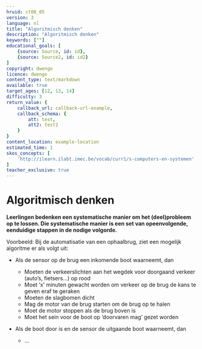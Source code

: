 ```yaml
---
hruid: ct08_05
version: 3
language: nl
title: "Algoritmisch denken"
description: "Algoritmisch denken"
keywords: [""]
educational_goals: [
    {source: Source, id: id}, 
    {source: Source2, id: id2}
]
copyright: dwengo
licence: dwengo
content_type: text/markdown
available: true
target_ages: [12, 13, 14]
difficulty: 3
return_value: {
    callback_url: callback-url-example,
    callback_schema: {
        att: test,
        att2: test2
    }
}
content_location: example-location
estimated_time: 1
skos_concepts: [
    'http://ilearn.ilabt.imec.be/vocab/curr1/s-computers-en-systemen'
]
teacher_exclusive: true
---
```


# Algoritmisch denken

**Leerlingen bedenken een systematische manier om het (deel)probleem op te lossen. Die systematische manier is een set van opeenvolgende, eenduidige stappen in de nodige volgorde.**

Voorbeeld: Bij de automatisatie van een ophaalbrug, ziet een mogelijk algoritme er als volgt uit:
* Als de sensor op de brug een inkomende boot waarneemt, dan 
    - Moeten de verkeerslichten aan het wegdek voor doorgaand verkeer (auto’s, fietsers…) op rood
    - Moet ‘x’ minuten gewacht worden om verkeer op de brug de kans te geven eraf te geraken
    - Moeten de slagbomen dicht
    - Mag de motor van de brug starten om de brug op te halen
    - Moet de motor stoppen als de brug boven is
    - Moet het sein voor de boot op ‘doorvaren mag’ gezet worden
      
* Als de boot door is en de sensor de uitgaande boot waarneemt, dan
    -  ...
